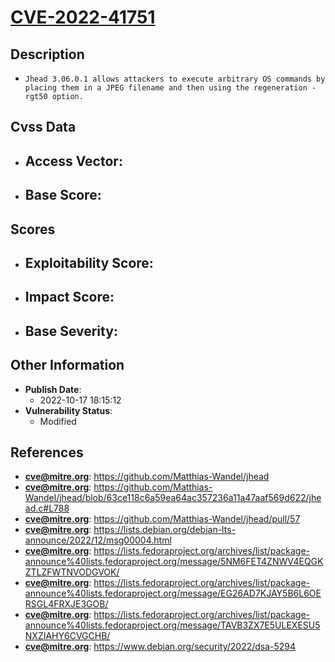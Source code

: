 
# [CVE-2022-41751](https://github.com/Matthias-Wandel/jhead)

## Description

- `Jhead 3.06.0.1 allows attackers to execute arbitrary OS commands by placing them in a JPEG filename and then using the regeneration -rgt50 option.`

## Cvss Data

- **Access Vector**:
  - 
- **Base Score**:
  - 

## Scores

- **Exploitability Score**:
  - 
- **Impact Score**:
  - 
- **Base Severity**:
  - 

## Other Information

- **Publish Date**:
  - 2022-10-17 18:15:12
- **Vulnerability Status**:
  - Modified

## References

- **cve@mitre.org**: https://github.com/Matthias-Wandel/jhead
- **cve@mitre.org**: https://github.com/Matthias-Wandel/jhead/blob/63ce118c6a59ea64ac357236a11a47aaf569d622/jhead.c#L788
- **cve@mitre.org**: https://github.com/Matthias-Wandel/jhead/pull/57
- **cve@mitre.org**: https://lists.debian.org/debian-lts-announce/2022/12/msg00004.html
- **cve@mitre.org**: https://lists.fedoraproject.org/archives/list/package-announce%40lists.fedoraproject.org/message/5NM6FET4ZNWV4EQGKZTLZFWTNVODGVOK/
- **cve@mitre.org**: https://lists.fedoraproject.org/archives/list/package-announce%40lists.fedoraproject.org/message/EG26AD7KJAY5B6L6OERSGL4FRXJE3GOB/
- **cve@mitre.org**: https://lists.fedoraproject.org/archives/list/package-announce%40lists.fedoraproject.org/message/TAVB3ZX7E5ULEXESU5NXZIAHY6CVGCHB/
- **cve@mitre.org**: https://www.debian.org/security/2022/dsa-5294
